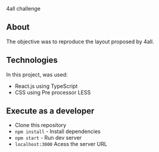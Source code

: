  4all challenge

## About  
The objective was to reproduce the layout proposed by 4all. 

## Technologies  
In this project, was used:

- React.js using TypeScript
- CSS using Pre processor LESS

## Execute as a developer

- Clone this repository
- `npm install` - Install dependencies
- `npm start` - Run dev server
- `localhost:3000` Acess the server URL